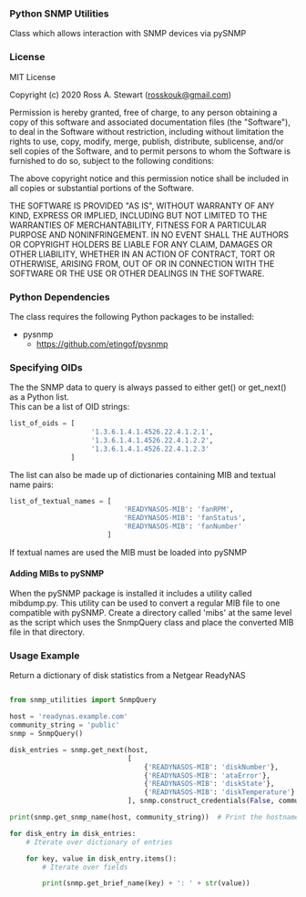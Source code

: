 ### Python SNMP Utilities

Class which allows interaction with SNMP devices via pySNMP

### License

MIT License

Copyright (c) 2020 Ross A. Stewart (rosskouk@gmail.com)

Permission is hereby granted, free of charge, to any person obtaining a copy
of this software and associated documentation files (the "Software"), to deal
in the Software without restriction, including without limitation the rights
to use, copy, modify, merge, publish, distribute, sublicense, and/or sell
copies of the Software, and to permit persons to whom the Software is
furnished to do so, subject to the following conditions:

The above copyright notice and this permission notice shall be included in all
copies or substantial portions of the Software.

THE SOFTWARE IS PROVIDED "AS IS", WITHOUT WARRANTY OF ANY KIND, EXPRESS OR
IMPLIED, INCLUDING BUT NOT LIMITED TO THE WARRANTIES OF MERCHANTABILITY,
FITNESS FOR A PARTICULAR PURPOSE AND NONINFRINGEMENT. IN NO EVENT SHALL THE
AUTHORS OR COPYRIGHT HOLDERS BE LIABLE FOR ANY CLAIM, DAMAGES OR OTHER
LIABILITY, WHETHER IN AN ACTION OF CONTRACT, TORT OR OTHERWISE, ARISING FROM,
OUT OF OR IN CONNECTION WITH THE SOFTWARE OR THE USE OR OTHER DEALINGS IN THE
SOFTWARE.

### Python Dependencies

The class requires the following Python packages to be installed:

  - pysnmp
    -  https://github.com/etingof/pysnmp


### Specifying OIDs

The the SNMP data to query is always passed to either get() or get_next() as a Python list.  
This can be a list of OID strings:

```python
list_of_oids = [
                    '1.3.6.1.4.1.4526.22.4.1.2.1',
                    '1.3.6.1.4.1.4526.22.4.1.2.2',
                    '1.3.6.1.4.1.4526.22.4.1.2.3'
               ]
```
The list can also be made up of dictionaries containing MIB and textual name pairs:

```python
list_of_textual_names = [
                            'READYNASOS-MIB': 'fanRPM',
                            'READYNASOS-MIB': 'fanStatus',
                            'READYNASOS-MIB': 'fanNumber'
                        ]
```
If textual names are used the MIB must be loaded into pySNMP

#### Adding MIBs to pySNMP

When the pySNMP package is installed it includes a utility called mibdump.py.  This
utility can be used to convert a regular MIB file to one compatible with pySNMP.  Create
a directory called 'mibs' at the same level as the script which uses the SnmpQuery class and
place the converted MIB file in that directory.

### Usage Example

Return a dictionary of disk statistics from a Netgear ReadyNAS

```python

from snmp_utilities import SnmpQuery

host = 'readynas.example.com'
community_string = 'public'
snmp = SnmpQuery()

disk_entries = snmp.get_next(host,
                             [
                                 {'READYNASOS-MIB': 'diskNumber'},
                                 {'READYNASOS-MIB': 'ataError'},
                                 {'READYNASOS-MIB': 'diskState'},
                                 {'READYNASOS-MIB': 'diskTemperature'}
                             ], snmp.construct_credentials(False, community_string))

print(snmp.get_snmp_name(host, community_string))  # Print the hostname

for disk_entry in disk_entries:
    # Iterate over dictionary of entries

    for key, value in disk_entry.items():
        # Iterate over fields

        print(snmp.get_brief_name(key) + ': ' + str(value))

```
